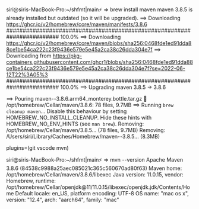 siri@siris-MacBook-Pro:~/shfmt|main⚡ ⇒  brew install maven
maven 3.8.5 is already installed but outdated (so it will be upgraded).
==> Downloading https://ghcr.io/v2/homebrew/core/maven/manifests/3.8.6
######################################################################## 100.0%
==> Downloading https://ghcr.io/v2/homebrew/core/maven/blobs/sha256:0468fde1ed91dda88ce1be54ca222c23f9436e579e5e45a2ca38c26dda304e7f
==> Downloading from https://pkg-containers.githubusercontent.com/ghcr1/blobs/sha256:0468fde1ed91dda88ce1be54ca222c23f9436e579e5e45a2ca38c26dda304e7f?se=2022-06-12T22%3A05%3
######################################################################## 100.0%
==> Upgrading maven
  3.8.5 -> 3.8.6 

==> Pouring maven--3.8.6.arm64_monterey.bottle.tar.gz
🍺  /opt/homebrew/Cellar/maven/3.8.6: 78 files, 9.7MB
==> Running `brew cleanup maven`...
Disable this behaviour by setting HOMEBREW_NO_INSTALL_CLEANUP.
Hide these hints with HOMEBREW_NO_ENV_HINTS (see `man brew`).
Removing: /opt/homebrew/Cellar/maven/3.8.5... (78 files, 9.7MB)
Removing: /Users/siri/Library/Caches/Homebrew/maven--3.8.5... (8.3MB)


plugins=(git vscode mvn)



siri@siris-MacBook-Pro:~/shfmt|main⚡ ⇒  mvn --version
Apache Maven 3.8.6 (84538c9988a25aec085021c365c560670ad80f63)
Maven home: /opt/homebrew/Cellar/maven/3.8.6/libexec
Java version: 11.0.15, vendor: Homebrew, runtime: /opt/homebrew/Cellar/openjdk@11/11.0.15/libexec/openjdk.jdk/Contents/Home
Default locale: en_US, platform encoding: UTF-8
OS name: "mac os x", version: "12.4", arch: "aarch64", family: "mac"